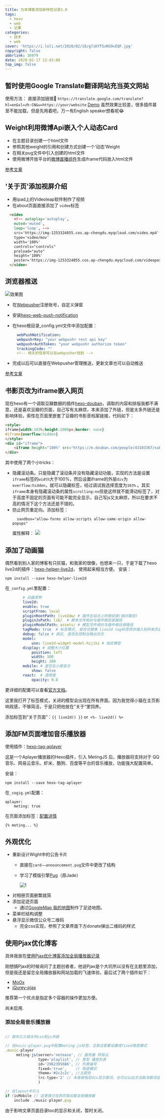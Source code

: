 ```yaml
---
title: 为本博客添加新特性记录1.0
tags:
  - hexo
  - web
  - 记事
categories:
  - 技术
  - web
cover: 'https://i.loli.net/2020/02/18/g7iKYT5xRG9vEQF.jpg'
copyright: false
abbrlink: 36979
date: 2020-02-17 22:43:08
top_img: false
---
```

## 暂时使用Google Translate翻译网站充当英文网站

使用方法：
  直接添加链接🔗 ``https://translate.google.com/translate?hl=en&sl=zh-CN&u=https://your/website``
  [Demo](https://translate.google.com/translate?hl=en&sl=zh-CN&u=https://zkpeace.com)
  虽然效果比较差，很多插件甚至不能加载，但是先用着吧，万一有English speaker想看呢😂


## Weight利用微博Api嵌入个人动态Card

* 在主题目录创建一个html文件
* 参照其他weight的引用和创建方式创建一个‘动态’Weight
* 在相关pug文件中引入创建的html文件
* 使用微博开放平台的[微博直播组件](https://open.weibo.com/livestreamset.php)生成iframe代码放入html文件

[参考文章](https://bili33.top/2020/03/19/butterfly-customize/#%E5%8F%8B%E9%93%BE%E9%93%BE%E6%8E%A5%E5%8C%BA%E5%9D%97%E5%8A%A0%E5%85%A5%E4%B8%80%E8%A1%8C%E5%B0%8F%E5%AD%97)

## ‘关于页’添加视屏介绍

* 用ipad上的Videoleap软件制作了视频
* 在about页面直接添加了 ``video``标签

```html
  <video 
    <!-- autoplay='autoplay',
    muted='muted',
    loop='loop', -->
    src='https://img-1253324855.cos.ap-chengdu.myqcloud.com/video.mp4' 
    type='video/mov'
    width='100%'
    controls="controls"
    preload="auto"
    height='100%'
    poster='https://img-1253324855.cos.ap-chengdu.myqcloud.com/videoposter.jpg'>
  </video>
```

## 浏览器推送

![效果图](https://img-1253324855.cos.ap-chengdu.myqcloud.com/myweb/articles/pusher.png)

* 在[Webpusher](https://www.webpushr.com/)注册账号，自定义弹窗
* 安装[hexo-web-push-notification](https://github.com/glazec/hexo-web-push-notification)
* 在hexo根目录_config.yml文件中添加配置：

  ``` yml
    webPushNotification:
    webpushrKey: "your webpushr rest api key"
    webpushrAuthToken: "your webpushr authorize token"
    trackingCode: ""
    <!-- 相关的信息可以在webpusher找到 -->
  ```

* 完成以后可以直接在Webpusher管理推送，更新文章也可以自动推送

[参考文章](https://www.inevitable.tech/posts/98ae9e55/)

## 书影页改为iframe嵌入网页

现在hexo有一个调取豆瓣数据的插件[hexo-douban](https://github.com/mythsman/hexo-douban)，调取的内容和排版我都不满意，还是喜欢豆瓣的页面，自己写有太麻烦，本来添加了外链，但是太多外链还是影响体验，索性在页面里嵌套了豆瓣的书影音档案链接，代码如下：

```html
<style>
iframe{width:103%;height:2000px;border: none}
#iframe{overflow:hidden}
</style>
<div id="iframe">
    <iframe height="100%" src="https://m.douban.com/people/43103367/subject_profile" sandbox="allow-forms allow-scripts allow-same-origin allow-popups"></iframe>
</div>
```

其中使用了两个小tricks：
* 隐藏滚动条。只是隐藏了滚动条并没有隐藏滚动功能，实现的方法是设置```iframe```标签的```width```大于100%，然后设置iframe的外层```div```为```overflow:hidden```，就可以隐藏标签，经过调试我选择宽度为```103%``` 。其实```iframe```本身有隐藏滚动条的属性```scrolling:no```但是这样就不能滑动标签了，对于高度不固定的页面有可能不能完全显示，自己写js又太麻烦，所以在要求不高的情况下这个方法还是不错的。
* 防止网页重定向。添加标签：
  ```
    sandbox="allow-forms allow-scripts allow-same-origin allow-popups"
  ```
    属性解释：
    ![](https://i.loli.net/2020/02/20/UAYnmsNvPZeJ9Vl.png)


## 添加了动画猫

偶然看到别人家的博客有只灰猫，和我家的很像，也想来一只，于是下载了hexo live2d的插件：[hexo-helper-live2d](https://github.com/EYHN/hexo-helper-live2d/blob/master/README.zh-CN.md)，
使用起来相当方便。
安装：

    npm install --save hexo-helper-live2d

在```_config.yml```里配置：

```yml
        # 动画宠物
        live2d:
        enable: true
        scriptFrom: local
        pluginRootPath: live2dw/ # 插件在站点上的根目录(相对路径)
        pluginJsPath: lib/  # 脚本文件相对与插件根目录路径
        pluginModelPath: assets/ # 模型文件相对与插件根目录路径
        tagMode: true  # 标签模式, 是否仅替换 live2d tag标签而非插入到所有页面中
        debug: false # 调试, 是否在控制台输出日志
        model:
            use: live2d-widget-model-hijiki # 指定模型
        display: # 调整大小位置
            position: left
            width: 100
            height: 200
        mobile: # 是否在小屏显示
            show: false
        react:  # 透明度
            opacity: 0.8
```

更详细的配置可以查看[官方文档](https://github.com/EYHN/hexo-helper-live2d/blob/master/README.zh-CN.md)。

这里我打开了标签模式，关闭的模型会出现在所有界面。因为我觉得小猫在主页影响观感，不够简洁，于是只把他放在“关于“里饲养。

添加标签到“关于页面”：```{{ live2d() }}``` or``` <%- live2d() %>```

## 添加FM页面增加音乐播放器

使用插件：[hexo-tag-aplayer](https://github.com/MoePlayer/hexo-tag-aplayer/blob/master/docs/README-zh_cn.md)

这是一个Aplayer播放器的Hexo插件，引入 MetingJS 后，播放器将支持对于 QQ音乐、网易云音乐、虾米、酷狗、百度等平台的音乐播放，功能强大配置简单。

安装：

    npm install --save hexo-tag-aplayer

在```_cogig.yml```配置：

    aplayer:
        meting: true

在页面添加标签：[配置详情](https://github.com/MoePlayer/hexo-tag-aplayer/blob/master/docs/README-zh_cn.md#meingjs-%E6%94%AF%E6%8C%81-30-%E6%96%B0%E5%8A%9F%E8%83%BD)

    {% meting... %}

## 外观优化

* 重新设计Wight中的公告卡片
  * 直接在```card——announcement.pug```文件中更改了结构
  * 学习了模版引擎[Pug](https://pugjs.org/api/getting-started.html)（原Jade）

    ![1](https://i.loli.net/2020/02/18/1JVAMgk5EruhmSc.png)
* 对相册页面删繁就简
* 添加足迹页面
  * 通过[GoogleMap 我的地图](https://www.google.com/intl/zh-CN/maps/about/mymaps/)制作了足迹地图。
* 菜单栏结构调整
* 悬浮显示微信公众号二维码
  * 完全css实现，参照了文章界面下方donate弹出二维码的样式

## 使用Pjax优化博客

具体我放在[使用Pjax优化博客添加全局播放器记录]()

刚想搞Pjax的时候询问了主题创者者，他说Pjax是个大坑所以没有在主题里添加，但是我还是留恋全局播放器和网站加载的飞速体验，最后试了两个插件如下：

* [MoOx](https://github.com/MoOx/pjax)
* [jQurey-pjax](https://github.com/defunkt/jquery-pjax)

推荐第一个优点是指定多个容器的操作更加方便。

尚未启用.

### 添加全局音乐播放器

```js

// 首先引入相关的css和js外链

// 在music-player.pug中配置meting-js标签，注意这里要设置成fixed吸底模式
.music-player
     meting-js(server='netease', // 服务器 网易云
               type='playlist', // 类型 播放列表
               id='2962395686', // 列表编号
               fixed='true',    // 吸底模式
               theme='#2c2c2c', //主题色
               lrc-type='2' // 本身是指定div显示歌词，也可以以此方法取消歌词显示
               ) 

// 在layout中引入
if !isMobile // 这里我只在网页版加载全局播放器
    include ./music-player.pug

```

由于影响文章页面目录toc的显示和关闭，暂时关闭。
